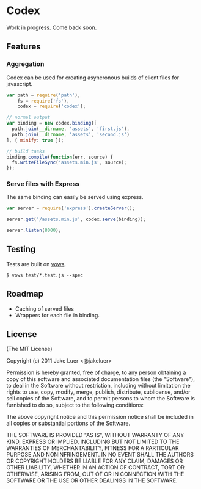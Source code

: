 # Codex

Work in progress. Come back soon.

## Features

### Aggregation

Codex can be used for creating asyncronous builds of client files for javascript.

```js
var path = require('path'),
    fs = require('fs'),
    codex = require('codex');

// normal output
var binding = new codex.binding([
  path.join(__dirname, 'assets', 'first.js'),
  path.join(__dirname, 'assets', 'second.js')
], { minify: true });

// build tasks
binding.compile(function(err, source) {
  fs.writeFileSync('assets.min.js', source);
});
```

### Serve files with Express

The same binding can easily be served using express.

```js
var server = require('express').createServer();

server.get('/assets.min.js', codex.serve(binding));

server.listen(8000);
```

## Testing

Tests are built on [vows](http://vowsjs.org).

`$ vows test/*.test.js --spec`

## Roadmap

* Caching of served files
* Wrappers for each file in binding.

## License

(The MIT License)

Copyright (c) 2011 Jake Luer <@jakeluer>

Permission is hereby granted, free of charge, to any person obtaining a copy
of this software and associated documentation files (the "Software"), to deal
in the Software without restriction, including without limitation the rights
to use, copy, modify, merge, publish, distribute, sublicense, and/or sell
copies of the Software, and to permit persons to whom the Software is
furnished to do so, subject to the following conditions:

The above copyright notice and this permission notice shall be included in
all copies or substantial portions of the Software.

THE SOFTWARE IS PROVIDED "AS IS", WITHOUT WARRANTY OF ANY KIND, EXPRESS OR
IMPLIED, INCLUDING BUT NOT LIMITED TO THE WARRANTIES OF MERCHANTABILITY,
FITNESS FOR A PARTICULAR PURPOSE AND NONINFRINGEMENT. IN NO EVENT SHALL THE
AUTHORS OR COPYRIGHT HOLDERS BE LIABLE FOR ANY CLAIM, DAMAGES OR OTHER
LIABILITY, WHETHER IN AN ACTION OF CONTRACT, TORT OR OTHERWISE, ARISING FROM,
OUT OF OR IN CONNECTION WITH THE SOFTWARE OR THE USE OR OTHER DEALINGS IN
THE SOFTWARE.